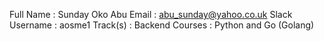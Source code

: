 Full Name :      Sunday Oko Abu
Email :          abu_sunday@yahoo.co.uk
Slack Username : aosme1
Track(s) :       Backend
Courses :        Python and Go (Golang)
